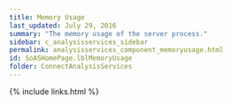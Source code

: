 ```yaml
---
title: Memory Usage
last_updated: July 29, 2016
summary: "The memory usage of the server process."
sidebar: c_analysisservices_sidebar
permalink: analysisservices_component_memoryusage.html
id: SoASHomePage.lblMemoryUsage
folder: ConnectAnalysisServices
---
```





{% include links.html %}
﻿
